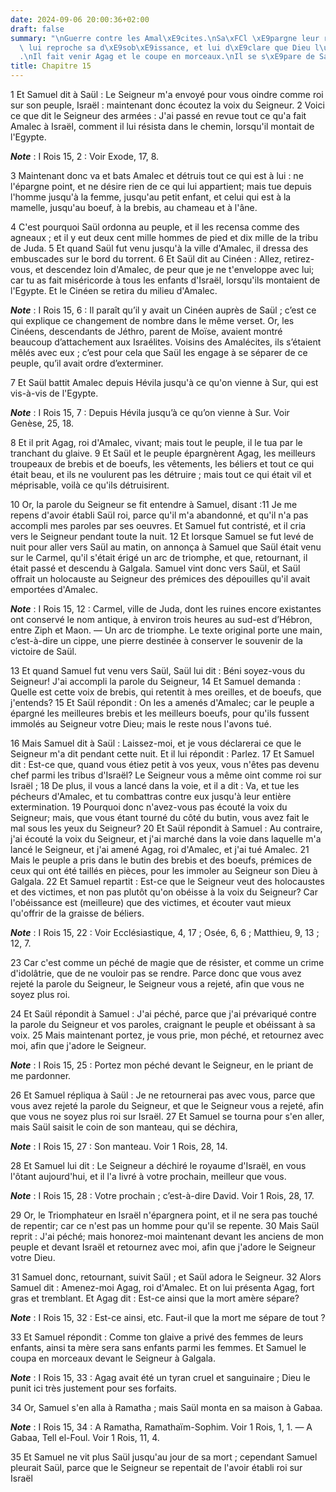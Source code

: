 ```yaml
---
date: 2024-09-06 20:00:36+02:00
draft: false
summary: "\nGuerre contre les Amal\xE9cites.\nSa\xFCl \xE9pargne leur roi.\nSamuel\
  \ lui reproche sa d\xE9sob\xE9issance, et lui d\xE9clare que Dieu l\u2019a rejet\xE9\
  .\nIl fait venir Agag et le coupe en morceaux.\nIl se s\xE9pare de Sa\xFCl.\n"
title: Chapitre 15
---
```





1 Et Samuel dit à Saül : Le Seigneur m'a envoyé pour vous oindre comme roi sur son peuple, Israël : maintenant donc écoutez la voix du Seigneur. 2 Voici ce que dit le Seigneur des armées : J'ai passé en revue tout ce qu'a fait Amalec à Israël, comment il lui résista dans le chemin, lorsqu'il montait de l'Egypte.

***Note*** :  I Rois 15, 2 : Voir Exode, 17, 8.

3 Maintenant donc va et bats Amalec et détruis tout ce qui est à lui : ne l'épargne point, et ne désire rien de ce qui lui appartient; mais tue depuis l'homme jusqu'à la femme, jusqu'au petit enfant, et celui qui est à la mamelle, jusqu'au boeuf, à la brebis, au chameau et à l'âne.


4 C'est pourquoi Saül ordonna au peuple, et il les recensa comme des agneaux ; et il y eut deux cent mille hommes de pied et dix mille de la tribu de Juda. 5 Et quand Saül fut venu jusqu'à la ville d'Amalec, il dressa des embuscades sur le bord du torrent. 6 Et Saül dit au Cinéen : Allez, retirez-vous, et descendez loin d'Amalec, de peur que je ne t'enveloppe avec lui; car tu as fait miséricorde à tous les enfants d'Israël, lorsqu'ils montaient de l'Egypte. Et le Cinéen se retira du milieu d'Amalec.

***Note*** :  I Rois 15, 6 : Il paraît qu’il y avait un Cinéen auprès de Saül ; c’est ce qui explique ce changement de nombre dans le même verset. Or, les Cinéens, descendants de Jéthro, parent de Moïse, avaient montré beaucoup d’attachement aux Israélites. Voisins des Amalécites, ils s’étaient mêlés avec eux ; c’est pour cela que Saül les engage à se séparer de ce peuple, qu’il avait ordre d’exterminer.


7 Et Saül battit Amalec depuis Hévila jusqu'à ce qu'on vienne à Sur, qui est vis-à-vis de l'Egypte.

***Note*** :  I Rois 15, 7 : Depuis Hévila jusqu’à ce qu’on vienne à Sur. Voir Genèse, 25, 18.

8 Et il prit Agag, roi d'Amalec, vivant; mais tout le peuple, il le tua par le tranchant du glaive. 9 Et Saül et le peuple épargnèrent Agag, les meilleurs troupeaux de brebis et de boeufs, les vêtements, les béliers et tout ce qui était beau, et ils ne voulurent pas les détruire ; mais tout ce qui était vil et méprisable, voilà ce qu'ils détruisirent.


10 Or, la parole du Seigneur se fit entendre à Samuel, disant :11 Je me repens d'avoir établi Saül roi, parce qu'il m'a abandonné, et qu'il n'a pas accompli mes paroles par ses oeuvres. Et Samuel fut contristé, et il cria vers le Seigneur pendant toute la nuit. 12 Et lorsque Samuel se fut levé de nuit pour aller vers Saül au matin, on annonça à Samuel que Saül était venu sur le Carmel, qu'il s'était érigé un arc de triomphe, et que, retournant, il était passé et descendu à Galgala. Samuel vint donc vers Saül, et Saül offrait un holocauste au Seigneur des prémices des dépouilles qu'il avait emportées d'Amalec.

***Note*** :  I Rois 15, 12 : Carmel, ville de Juda, dont les ruines encore existantes ont conservé le nom antique, à environ trois heures au sud-est d’Hébron, entre Ziph et Maon. ― Un arc de triomphe. Le texte original porte une main, c’est-à-dire un cippe, une pierre destinée à conserver le souvenir de la victoire de Saül.

13 Et quand Samuel fut venu vers Saül, Saül lui dit : Béni soyez-vous du Seigneur! J'ai accompli la parole du Seigneur, 14 Et Samuel demanda : Quelle est cette voix de brebis, qui retentit à mes oreilles, et de boeufs, que j'entends? 15 Et Saül répondit : On les a amenés d'Amalec; car le peuple a épargné les meilleures brebis et les meilleurs boeufs, pour qu'ils fussent immolés au Seigneur votre Dieu; mais le reste nous l'avons tué.


16 Mais Samuel dit à Saül : Laissez-moi, et je vous déclarerai ce que le Seigneur m'a dit pendant cette nuit. Et il lui répondit : Parlez. 17 Et Samuel dit : Est-ce que, quand vous étiez petit à vos yeux, vous n'êtes pas devenu chef parmi les tribus d'Israël? Le Seigneur vous a même oint comme roi sur Israël ; 18 De plus, il vous a lancé dans la voie, et il a dit : Va, et tue les pécheurs d'Amalec, et tu combattras contre eux jusqu'à leur entière extermination. 19 Pourquoi donc n'avez-vous pas écouté la voix du Seigneur; mais, que vous étant tourné du côté du butin, vous avez fait le mal sous les yeux du Seigneur? 20 Et Saül répondit à Samuel : Au contraire, j'ai écouté la voix du Seigneur, et j'ai marché dans la voie dans laquelle m'a lancé le Seigneur, et j'ai amené Agag, roi d'Amalec, et j'ai tué Amalec. 21 Mais le peuple a pris dans le butin des brebis et des boeufs, prémices de ceux qui ont été taillés en pièces, pour les immoler au Seigneur son Dieu à Galgala. 22 Et Samuel repartit : Est-ce que le Seigneur
veut des holocaustes et des victimes, et non pas plutôt qu'on obéisse à la voix du Seigneur? Car l'obéissance est (meilleure) que des victimes, et écouter vaut mieux qu'offrir de la graisse de béliers.

***Note*** :  I Rois 15, 22 : Voir Ecclésiastique, 4, 17 ; Osée, 6, 6 ; Matthieu, 9, 13 ; 12, 7.


23 Car c'est comme un péché de magie que de résister, et comme un crime d'idolâtrie, que de ne vouloir pas se rendre. Parce donc que vous avez rejeté la parole du Seigneur, le Seigneur vous a rejeté, afin que vous ne soyez plus roi.


24 Et Saül répondit à Samuel : J'ai péché, parce que j'ai prévariqué contre la parole du Seigneur et vos paroles, craignant le peuple et obéissant à sa voix. 25 Mais maintenant portez, je vous prie, mon péché, et retournez avec moi, afin que j'adore le Seigneur.

***Note*** :  I Rois 15, 25 : Portez mon péché devant le Seigneur, en le priant de me pardonner.

26 Et Samuel répliqua à Saül : Je ne retournerai pas avec vous, parce que vous avez rejeté la parole du Seigneur, et que le Seigneur vous a rejeté, afin que vous ne soyez plus roi sur Israël. 27 Et Samuel se tourna pour s'en aller, mais Saül saisit le coin de son manteau, qui se déchira,

***Note*** :  I Rois 15, 27 : Son manteau. Voir 1 Rois, 28, 14.

28 Et Samuel lui dit : Le Seigneur a déchiré le royaume d'Israël, en vous l'ôtant aujourd'hui, et il l'a livré à votre prochain, meilleur que vous.

***Note*** :  I Rois 15, 28 : Votre prochain ; c’est-à-dire David. Voir 1 Rois, 28, 17.

29 Or, le Triomphateur en Israël n'épargnera point, et il ne sera pas touché de repentir; car ce n'est pas un homme pour qu'il se repente. 30 Mais Saül reprit : J'ai péché; mais honorez-moi maintenant devant les anciens de mon peuple et devant Israël et retournez avec moi, afin que j'adore le Seigneur votre Dieu.


31 Samuel donc, retournant, suivit Saül ; et Saül adora le Seigneur. 32 Alors Samuel dit : Amenez-moi Agag, roi d'Amalec. Et on lui présenta Agag, fort gras et tremblant. Et Agag dit : Est-ce ainsi que la mort amère sépare?

***Note*** :  I Rois 15, 32 : Est-ce ainsi, etc. Faut-il que la mort me sépare de tout ?

33 Et Samuel répondit : Comme ton glaive a privé des femmes de leurs enfants, ainsi ta mère sera sans enfants parmi les femmes. Et Samuel le coupa en morceaux devant le Seigneur à Galgala.

***Note*** :  I Rois 15, 33 : Agag avait été un tyran cruel et sanguinaire ; Dieu le punit ici très justement pour ses forfaits.


34 Or, Samuel s'en alla à Ramatha ; mais Saül monta en sa maison à Gabaa.

***Note*** :  I Rois 15, 34 : A Ramatha, Ramathaïm-Sophim. Voir 1 Rois, 1, 1. ― A Gabaa, Tell el-Foul. Voir 1 Rois, 11, 4.

35 Et Samuel ne vit plus Saül jusqu'au jour de sa mort ; cependant Samuel pleurait Saül, parce que le Seigneur se repentait de l'avoir établi roi sur Israël

